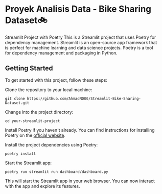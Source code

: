 # Proyek Analisis Data - Bike Sharing Dataset🚲

Streamlit Project with Poetry
This is a Streamlit project that uses Poetry for dependency management. Streamlit is an open-source app framework that is perfect for machine learning and data science projects. Poetry is a tool for dependency management and packaging in Python.

## Getting Started
To get started with this project, follow these steps:

Clone the repository to your local machine:
```
git clone https://github.com/AhmadND00/Streamlit-Bike-Sharing-Dataset.git
```

Change into the project directory:
```
cd your-streamlit-project
```
Install Poetry if you haven't already. You can find instructions for installing Poetry on the [official website](https://python-poetry.org/docs/#installing-with-pipx).

Install the project dependencies using Poetry:
```
poetry install
```

Start the Streamlit app:
```
poetry run streamlit run dashboard/dashboard.py
```

This will start the Streamlit app in your web browser. You can now interact with the app and explore its features.
